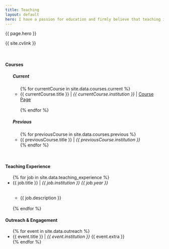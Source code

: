 ```yaml
---
title: Teaching
layout: default
hero: I have a passion for education and firmly believe that teaching is one of the world's most important professions. I have experience teaching at all levels of education from primary school through to University and I am always interested in novel teaching methods and practises. Additionally I am also a fully qualified Tang Soo Do Karate Instructor, and have over 5 years experience in teaching and coaching martial arts.
---
```


<p>{{ page.hero }}</p>

<p>{{ site.cvlink }}</p>
<br>

<h4>Courses</h4>
<ul>
  <h5>Current</h5>
  <ul>
    {% for currentCourse in site.data.courses.current %}
      <li>{{ currentCourse.title }} | <em>{{ currentCourse.institution }}</em> | <a href ="{{ currentCourse.url }}">Course Page</a></li><br/>
    {% endfor %}
  </ul>

  <h5>Previous</h5>
  <ul>
    {% for previousCourse in site.data.courses.previous %}
      <li>{{ previousCourse.title }} | <em>{{ previousCourse.institution }}</em></li>
    {% endfor %}
  </ul>
</ul>

<br/>

<h4>Teaching Experience</h4>
<ul>
  {% for job in site.data.teaching_experience %}
    <li>{{ job.title }} | <em>{{ job.institution }} {{ job.year }}</em></li>
  <ul><br/>
    <li>{{ job.description }}</li><br/>
  </ul>
  {% endfor %}
</ul>

<h4>Outreach &amp; Engagement</h4>
<ul>
  {% for event in site.data.outreach %}
    <li>{{ event.title }} | <em>{{ event.institution }}</em> {{ event.extra }}</li>
   {% endfor %}
</ul>

